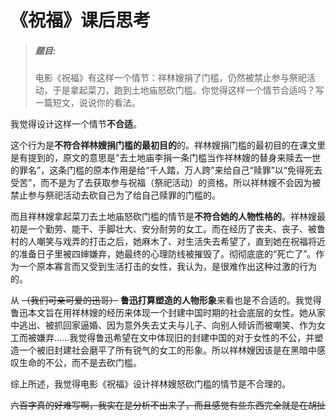 # 《祝福》课后思考

> ##### 题目:
>
> 电影《祝福》有这样一个情节：祥林嫂捐了门槛，仍然被禁止参与祭祀活动，于是拿起菜刀，跑到土地庙怒砍门槛。你觉得这样一个情节合适吗？写一篇短文，说说你的看法。

我觉得设计这样一个情节**不合适**。

这个行为是**不符合祥林嫂捐门槛的最初目的**的。祥林嫂捐门槛的最初目的在课文里是有提到的，原文的意思是“去土地庙李捐一条门槛当作祥林嫂的替身来赎去一世的罪名”，这条门槛的原本作用是给“千人踏，万人跨”来给自己“赎罪”以“免得死去受苦”，而不是为了去获取参与祝福（祭祀活动）的资格。所以祥林嫂不会因为被禁止参与祭祀活动去砍自己为了给自己赎罪的门槛的。

而且祥林嫂拿起菜刀去土地庙怒砍门槛的情节是**不符合她的人物性格的**。祥林嫂最初是一个勤劳、能干、手脚壮大、安分耐劳的女工。而在经历了丧夫、丧子、被鲁村的人嘲笑与戏弄的打击之后，她麻木了、对生活失去希望了，直到她在祝福将近的准备日子里被四婶嫌弃，她最终的心理防线被摧毁了。彻彻底底的“死亡了”。作为一个原本寡言而又受到生活打击的女性，我认为，是很难作出这种过激的行为的。

从 ~~（我们可亲可爱的迅哥）~~ **鲁迅打算塑造的人物形象**来看也是不合适的。我觉得鲁迅本文旨在用祥林嫂的经历来体现一个封建中国时期的社会底层的女性。她从家中逃出、被抓回家逼婚、因为意外失去丈夫与儿子、向别人倾诉而被嘲笑、作为女工而被嫌弃……我觉得鲁迅希望在文中体现旧的封建中国的对于女性的不公，并塑造一个被旧封建社会磨平了所有锐气的女工的形象。所以祥林嫂因该是在黑暗中感叹生命的不公，而不是去砍门槛。

综上所述，我觉得电影《祝福》设计祥林嫂怒砍门槛的情节是不合理的。

~~六百字真的好难写啊，我实在是分析不出来了，而且感觉有些东西完全就是在胡扯~~

